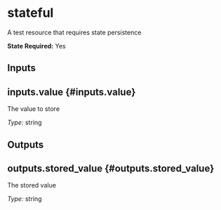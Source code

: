 # stateful

A test resource that requires state persistence

**State Required:** Yes

## Inputs

## inputs\.value {#inputs.value}

The value to store



*Type:*
string



## Outputs

## outputs\.stored_value {#outputs.stored_value}

The stored value



*Type:*
string


